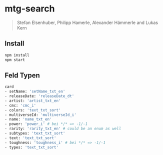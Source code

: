 # mtg-search
> Stefan Elsenhuber, Philipp Hamerle, Alexander Hämmerle and Lukas Kern

## Install
```bash
npm install
npm start
```

## Feld Typen
```bash
card
- setName: 'setName_txt_en'
- releaseDate: 'releaseDate_dt'
- artist: 'artist_txt_en'
- cmc: 'cmc_i'
- colors: 'text_txt_sort'
- multiverseId: 'multiverseId_i'
- name: 'name_txt_en'
- power: 'power_i' # bei */* => -1/-1
- rarity: 'rarity_txt_en' # could be an enum as well
- subtypes: 'text_txt_sort'
- text: 'text_txt_sort' 
- toughness: 'toughness_i' # bei */* => -1/-1
- types: 'text_txt_sort'
```
